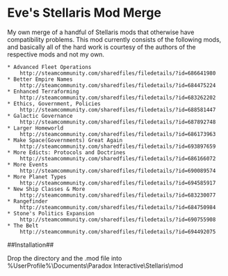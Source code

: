 # Eve's Stellaris Mod Merge
My own merge of a handful of Stellaris mods that otherwise have compatibility problems.  This mod currently consists of the following mods, and basically all of the hard work is courtesy of the authors of the respective mods and not my own.

```
* Advanced Fleet Operations
	http://steamcommunity.com/sharedfiles/filedetails/?id=686641980
* Better Empire Names
	http://steamcommunity.com/sharedfiles/filedetails/?id=684475224
* Enhanced Terraforming
	http://steamcommunity.com/sharedfiles/filedetails/?id=683262202
* Ethics, Government, Policies
	http://steamcommunity.com/sharedfiles/filedetails/?id=688581447
* Galactic Governance
	http://steamcommunity.com/sharedfiles/filedetails/?id=687892748
* Larger Homeworld
	http://steamcommunity.com/sharedfiles/filedetails/?id=686173963
* Make Space(Governments) Great Again 
	http://steamcommunity.com/sharedfiles/filedetails/?id=693897659
* More Edicts: Protocols and Doctrines
	http://steamcommunity.com/sharedfiles/filedetails/?id=686166072
* More Events
	http://steamcommunity.com/sharedfiles/filedetails/?id=690089574
* More Planet Types
	http://steamcommunity.com/sharedfiles/filedetails/?id=694585917
* New Ship Classes & More
	http://steamcommunity.com/sharedfiles/filedetails/?id=683230077
* Rangefinder
	http://steamcommunity.com/sharedfiles/filedetails/?id=684750984
* Stone's Politics Expansion
	http://steamcommunity.com/sharedfiles/filedetails/?id=690755908
* The Belt
	http://steamcommunity.com/sharedfiles/filedetails/?id=694492075
```

##Installation##

Drop the directory and the .mod file into %UserProfile%\Documents\Paradox Interactive\Stellaris\mod